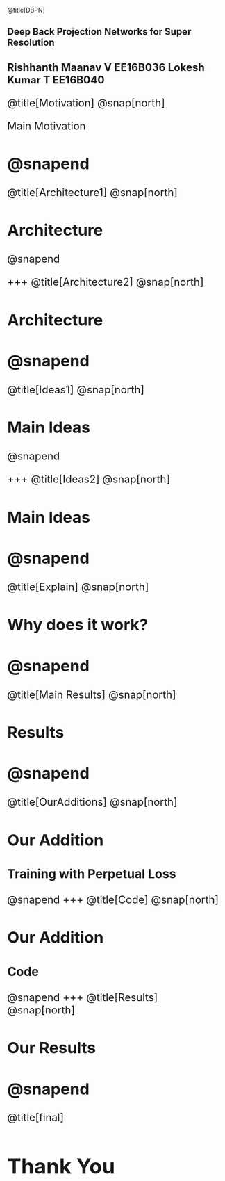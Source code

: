 @title[DBPN]
## Deep Back Projection Networks for Super Resolution

<font size="5">Rishhanth Maanav V EE16B036
<font size="5">Lokesh Kumar T EE16B040
---
@title[Motivation]
@snap[north]

Main Motivation

@snapend
---
@title[Architecture1]
@snap[north]

## Architecture

@snapend

+++
@title[Architecture2]
@snap[north]

## Architecture

@snapend
---
@title[Ideas1]
@snap[north]

## Main Ideas

@snapend

+++
@title[Ideas2]
@snap[north]

## Main Ideas

@snapend
---
@title[Explain]
@snap[north]

## Why does it work?

@snapend
---
@title[Main Results]
@snap[north]

## Results

@snapend
---
@title[OurAdditions]
@snap[north]

## Our Addition
### Training with Perpetual Loss

@snapend
+++
@title[Code]
@snap[north]

## Our Addition
### Code 

@snapend
+++
@title[Results]
@snap[north]

## Our Results

@snapend
---
@title[final]
# Thank You